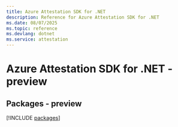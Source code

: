 ```yaml
---
title: Azure Attestation SDK for .NET
description: Reference for Azure Attestation SDK for .NET
ms.date: 08/07/2025
ms.topic: reference
ms.devlang: dotnet
ms.service: attestation
---
```

# Azure Attestation SDK for .NET - preview
## Packages - preview
[!INCLUDE [packages](attestation-index.md)]